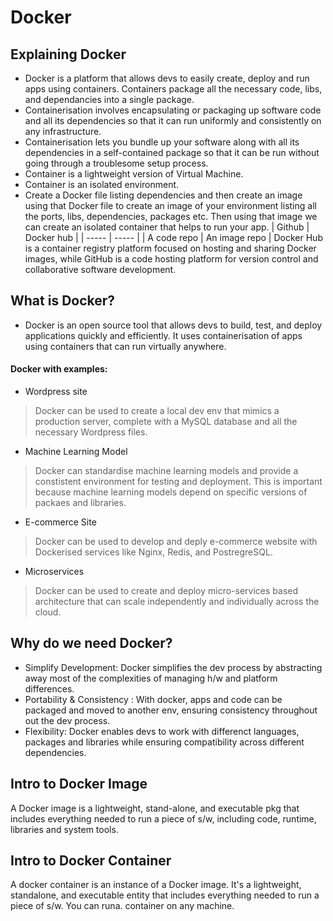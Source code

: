 # Docker

## Explaining Docker
- Docker is a platform that allows devs to easily create, deploy and run apps using containers. Containers package all the necessary code, libs, and dependancies into a single package.
- Containerisation involves encapsulating or packaging up software code and all its dependencies so that it can run uniformly and consistently on any infrastructure.
- Containerisation lets you bundle up your software along with all its dependencies in a self-contained package so that it can be run without going through a troublesome setup process.
- Container is a lightweight version of Virtual Machine.
- Container is an isolated environment.
- Create a Docker file listing dependencies and then create an image using that Docker file to create an image of your environment listing all the ports, libs, dependencies, packages etc. Then using that image we can create an isolated container that helps to run your app.
| Github | Docker hub |
| ----- | ----- |
| A code repo | An image repo |
 Docker Hub is a container registry platform focused on hosting and sharing Docker images, while GitHub is a code hosting platform for version control and collaborative software development.

## What is Docker?
- Docker is an open source tool that allows devs to build, test, and deploy applications quickly and efficiently. It uses containerisation of apps using containers that can run virtually anywhere.
#### Docker with examples: 
- Wordpress site
> Docker can be used to create a local dev env that mimics a production server, complete with a MySQL database and all the necessary Wordpress files.

- Machine Learning Model
> Docker can standardise machine learning models and provide a constistent environment for testing and deployment. This is important because machine learning models depend on specific versions of packaes and libraries.

- E-commerce Site
> Docker can be used to develop and deply e-commerce website with Dockerised services like Nginx, Redis, and PostregreSQL.

- Microservices
> Docker can be used to create and deploy micro-services  based architecture that can scale independently and individually across the cloud.

## Why do we need Docker?
- Simplify Development: Docker simplifies the dev process by abstracting away most of the complexities of managing h/w and platform differences.
- Portability & Consistency : With docker, apps and code can be packaged and moved to another env, ensuring consistency throughout out the dev process.
- Flexibility: Docker enables devs to work with differenct languages, packages and libraries while ensuring compatibility across different dependencies.
## Intro to Docker Image
A Docker image is a lightweight, stand-alone, and executable pkg that includes everything needed to run a piece of s/w, including code, runtime, libraries and system tools.

## Intro to Docker Container
A docker container is an instance of a Docker image. It's a lightweight, standalone, and executable entity that includes everything needed to run a piece of s/w. You can runa. container on any machine.



